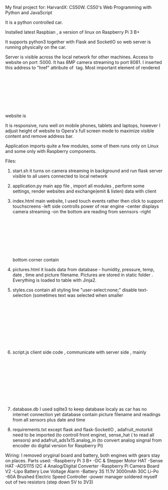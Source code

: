 My final project for: HarvardX: CS50W.
CS50's Web Programming with Python and JavaScript

It is a python controlled car. 

Installed latest Raspbian , a version of linux on Raspberry Pi 3 B+

It supports python3 together with Flask and SocketIO
so web server is running physically on the car.

Server is visible across the local network for other machines. 
Access to website on port :5000. 
It has 8MP camera streaming to port 8081.
I inserted this address to "href" attribute of <img> tag.
Most important element of rendered website is <svg> tag , basically two circles used for 
controlling direction and acceleration of car.

It is responsive, runs well on mobile phones, tablets and laptops, however 
I adjust height of website to Opera's full screen mode to maximize visible content and 
remove address bar. 

Application imports quite a few modules, some of them runs only on Linux and some only 
with Raspberry components.

Files:
1. start.sh it turns on camera streaming in background and run flask server visible to all users
connected to local network

2. application.py main app file , import all modules , perform some settings, render websites
and exchange(emit & listen) data with client

3. index.html main website, I used touch events rather then click to support touchscreens
-left side controlls power of rear engine
-center displays camera streaming 
-on the bottom are reading from sennsors
-right bottom corner contain <svg> for controlling
-right top side:
	-arming rear engine (if automatically not armed)
	-slow mode (constant slow speed)
	-camera on/off
	-capture a picture 
	-gallery button (display gallery in new tab)

4. pictures.html it loads data from database - humidity, pressure, temp, date , time and picture filename. 
Pictures are stored in static folder . Everything is loaded to table with Jinja2.

5. styles.css contain all styling
line "user-select:none;" disable text-selection (sometimes text was selected when smaller <svg> was dragged)
body's overflow is set to hidden to disable pull-down-to-refresh feature
(sometimes dragging <svg> down browser reload the entire page)

6. script.js client side code , communicate with server side , mainly <svg> events controll car movement

7. database.db  I used sqlite3 to keep database localy as car has no internet connection yet
database contain picture filename and readings from all sensors plus date and time

8. requirements.txt except flask and flask-SocketIO
 , adafruit_motorkit need to be imported
(to controll front engine), sense_hat ( to read all sensors) and adafruit_ads1x15.analog_in
(to convert analog singnal from encoder do digital version for Raspberry Pi) 


Wiring:
I removed oryginal board and battery, both engines with gears stay on places.
Parts used:
-Raspberry Pi 3 B+
-DC & Stepper Motor HAT
-Sense HAT
-ADS1115 I2C 4 Analog/Digital Converter
-Raspberry Pi Camera Board V2
-Lipo Battery Low Voltage Alarm
-Battery 3S 11.1V 3000mAh 30C Li-Po
-60A Brushed Electric Speed Controller
-power manager soldered myself out of two resistors (step down 5V to 3V3)


